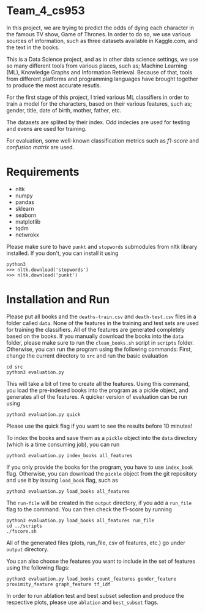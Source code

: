 # Team_4_cs953

In this project, we are trying to predict the odds of dying each character in the famous TV show, Game of Thrones. In order to do so, we use various sources of information, such as three datasets available in Kaggle.com, and the text in the books.

This is a Data Science project, and as in other data science settings, we use so many different tools from various places, such as; Machine Learning (ML), Knowledge Graphs and Information Retrieval. Because of that, tools from different platforms and programming languages have brought together to produce the most accurate resutls.

For the first stage of this project, I tried various ML classifiers in order to train a model for the characters, based on their various features, such as; gender, title, date of birth, mother, father, etc. 

The datasets are splited by their index. Odd indecies are used for testing and evens are used for training.

For evaluation, some well-known classification metrics such as *f1-score* and *confusion matrix* are used.


<!-- In order to do the IR side of the project, the tool `Lucene` is considered. This is a powerful tool to do tokenization and indexing of the big courpuses and make similarity scores based on the seached query. These information will later on be used to train a more accurate classifier. -->

# Requirements

* nltk 
* numpy 
* pandas 
* sklearn 
* seaborn 
* matplotlib
* tqdm
* netwrokx

Please make sure to have `punkt` and `stopwords` submodules from nltk library installed. If you don't, you can install it using
```
python3
>>> nltk.download('stopwords')
>>> nltk.download('punkt')
```
# Installation and Run
Please put all books and the `deaths-train.csv` and `death-test.csv` files in a folder called `data`. None of the features in the training and test sets are used for training the classifiers. All of the features are generated completely based on the books. If you manually download the books into the `data` folder, please make sure to run the `clean_books.sh` script in `scripts` folder. Otherwise, you can run the program using the following commands:
First, change the current directory to `src` and run the basic evaluation
```
cd src
python3 evaluation.py

```
This will take a bit of time to create all the features. Using this command, you load the pre-indexed books into the program as a pickle object, and generates all of the features. A quicker version of evaluation can be run using
```
python3 evaluation.py quick

```
Please use the quick flag if you want to see the results before 10 minutes!

To index the books and save them as a `pickle` object into the `data` directory (which is a time consuming job), you can run

```
python3 evaluation.py index_books all_features

```
If you only provide the books for the program, you have to use `index_book` flag. Otherwise, you can download the `pickle` object from the git repository and use it by issuing `load_book` flag, such as
```
python3 evaluation.py load_books all_features
```

The `run-file` will be created in the `output` directory, if you add a `run_file` flag to the command. You can then check the f1-score by running 

```
python3 evaluation.py load_books all_features run_file
cd ../scripts
./fscore.sh
```
All of the generated files (plots, run_file, csv of features, etc.) go under `output` directory.

You can also choose the features you want to include in the set of features using the following flags:
```
python3 evaluation.py load_books count_features gender_feature proximity_feature graph_feature tf_idf
```

In order to run ablation test and best subset selection and produce the respective plots, please use `ablation` and `best_subset` flags.